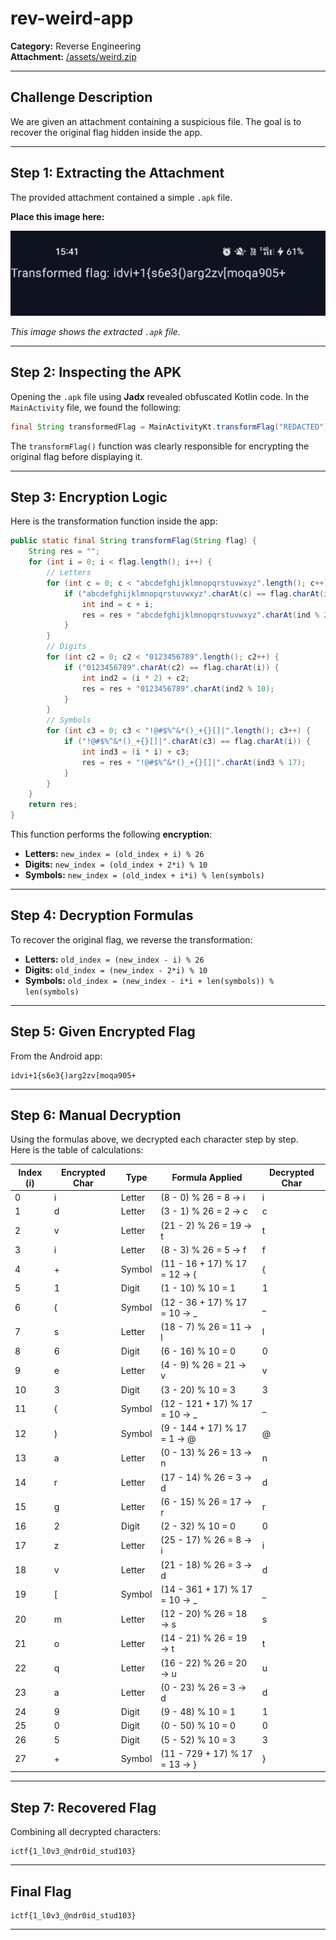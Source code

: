 
# rev-weird-app

**Category:** Reverse Engineering  
**Attachment:** [/assets/weird.zip](../assets/weird.zip)

---

## Challenge Description
We are given an attachment containing a suspicious file. The goal is to recover the original flag hidden inside the app.

---

## Step 1: Extracting the Attachment
The provided attachment contained a simple `.apk` file.  

**Place this image here:**  

![Jumbled Flag](../assets/imag-apk.jpeg)

*This image shows the extracted `.apk` file.*

---

## Step 2: Inspecting the APK
Opening the `.apk` file using **Jadx** revealed obfuscated Kotlin code. In the `MainActivity` file, we found the following:

```java
final String transformedFlag = MainActivityKt.transformFlag("REDACTED");
```

The `transformFlag()` function was clearly responsible for encrypting the original flag before displaying it.

---

## Step 3: Encryption Logic
Here is the transformation function inside the app:

```java
public static final String transformFlag(String flag) {
    String res = "";
    for (int i = 0; i < flag.length(); i++) {
        // Letters
        for (int c = 0; c < "abcdefghijklmnopqrstuvwxyz".length(); c++) {
            if ("abcdefghijklmnopqrstuvwxyz".charAt(c) == flag.charAt(i)) {
                int ind = c + i;
                res = res + "abcdefghijklmnopqrstuvwxyz".charAt(ind % 26);
            }
        }
        // Digits
        for (int c2 = 0; c2 < "0123456789".length(); c2++) {
            if ("0123456789".charAt(c2) == flag.charAt(i)) {
                int ind2 = (i * 2) + c2;
                res = res + "0123456789".charAt(ind2 % 10);
            }
        }
        // Symbols
        for (int c3 = 0; c3 < "!@#$%^&*()_+{}[]|".length(); c3++) {
            if ("!@#$%^&*()_+{}[]|".charAt(c3) == flag.charAt(i)) {
                int ind3 = (i * i) + c3;
                res = res + "!@#$%^&*()_+{}[]|".charAt(ind3 % 17);
            }
        }
    }
    return res;
}
```

This function performs the following **encryption**:

- **Letters:** `new_index = (old_index + i) % 26`
- **Digits:** `new_index = (old_index + 2*i) % 10`
- **Symbols:** `new_index = (old_index + i*i) % len(symbols)`

---

## Step 4: Decryption Formulas
To recover the original flag, we reverse the transformation:

- **Letters:** `old_index = (new_index - i) % 26`
- **Digits:** `old_index = (new_index - 2*i) % 10`
- **Symbols:** `old_index = (new_index - i*i + len(symbols)) % len(symbols)`

---

## Step 5: Given Encrypted Flag
From the Android app:  
```
idvi+1{s6e3{)arg2zv[moqa905+
```

---

## Step 6: Manual Decryption
Using the formulas above, we decrypted each character step by step.  
Here is the table of calculations:

| Index (i) | Encrypted Char | Type     | Formula Applied                              | Decrypted Char |
|-----------|---------------|----------|----------------------------------------------|----------------|
| 0         | i             | Letter   | (8 - 0) % 26 = 8 → i                          | i              |
| 1         | d             | Letter   | (3 - 1) % 26 = 2 → c                          | c              |
| 2         | v             | Letter   | (21 - 2) % 26 = 19 → t                        | t              |
| 3         | i             | Letter   | (8 - 3) % 26 = 5 → f                          | f              |
| 4         | +             | Symbol   | (11 - 16 + 17) % 17 = 12 → {                  | {              |
| 5         | 1             | Digit    | (1 - 10) % 10 = 1                             | 1              |
| 6         | {             | Symbol   | (12 - 36 + 17) % 17 = 10 → _                  | _              |
| 7         | s             | Letter   | (18 - 7) % 26 = 11 → l                        | l              |
| 8         | 6             | Digit    | (6 - 16) % 10 = 0                             | 0              |
| 9         | e             | Letter   | (4 - 9) % 26 = 21 → v                         | v              |
| 10        | 3             | Digit    | (3 - 20) % 10 = 3                             | 3              |
| 11        | {             | Symbol   | (12 - 121 + 17) % 17 = 10 → _                 | _              |
| 12        | )             | Symbol   | (9 - 144 + 17) % 17 = 1 → @                   | @              |
| 13        | a             | Letter   | (0 - 13) % 26 = 13 → n                        | n              |
| 14        | r             | Letter   | (17 - 14) % 26 = 3 → d                        | d              |
| 15        | g             | Letter   | (6 - 15) % 26 = 17 → r                        | r              |
| 16        | 2             | Digit    | (2 - 32) % 10 = 0                             | 0              |
| 17        | z             | Letter   | (25 - 17) % 26 = 8 → i                        | i              |
| 18        | v             | Letter   | (21 - 18) % 26 = 3 → d                        | d              |
| 19        | [             | Symbol   | (14 - 361 + 17) % 17 = 10 → _                 | _              |
| 20        | m             | Letter   | (12 - 20) % 26 = 18 → s                        | s              |
| 21        | o             | Letter   | (14 - 21) % 26 = 19 → t                        | t              |
| 22        | q             | Letter   | (16 - 22) % 26 = 20 → u                        | u              |
| 23        | a             | Letter   | (0 - 23) % 26 = 3 → d                          | d              |
| 24        | 9             | Digit    | (9 - 48) % 10 = 1                              | 1              |
| 25        | 0             | Digit    | (0 - 50) % 10 = 0                              | 0              |
| 26        | 5             | Digit    | (5 - 52) % 10 = 3                              | 3              |
| 27        | +             | Symbol   | (11 - 729 + 17) % 17 = 13 → }                  | }              |

---

## Step 7: Recovered Flag
Combining all decrypted characters:
```
ictf{1_l0v3_@ndr0id_stud103}
```

---

## Final Flag
```
ictf{1_l0v3_@ndr0id_stud103}
```

---

